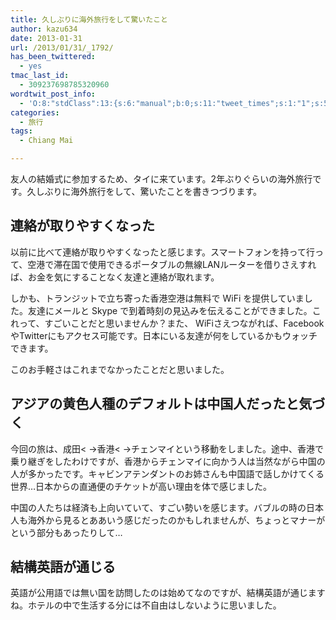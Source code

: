 ```yaml
---
title: 久しぶりに海外旅行をして驚いたこと
author: kazu634
date: 2013-01-31
url: /2013/01/31/_1792/
has_been_twittered:
  - yes
tmac_last_id:
  - 309237698785320960
wordtwit_post_info:
  - 'O:8:"stdClass":13:{s:6:"manual";b:0;s:11:"tweet_times";s:1:"1";s:5:"delay";s:1:"0";s:7:"enabled";s:1:"1";s:10:"separation";i:60;s:7:"version";s:3:"3.7";s:14:"tweet_template";b:0;s:6:"status";i:3;s:6:"result";a:0:{}s:13:"tweet_counter";i:1;s:13:"tweet_log_ids";a:0:{}s:9:"hash_tags";a:0:{}s:8:"accounts";a:1:{i:0;s:7:"kazu634";}}'
categories:
  - 旅行
tags:
  - Chiang Mai

---
```

友人の結婚式に参加するため、タイに来ています。2年ぶりぐらいの海外旅行です。久しぶりに海外旅行をして、驚いたことを書きつづります。

## 連絡が取りやすくなった

以前に比べて連絡が取りやすくなったと感じます。スマートフォンを持って行って、空港で滞在国で使用できるポータブルの無線LANルーターを借りさえすれば、お金を気にすることなく友達と連絡が取れます。

しかも、トランジットで立ち寄った香港空港は無料で WiFi を提供していました。友達にメールと Skype で到着時刻の見込みを伝えることができました。これって、すごいことだと思いませんか？また、 WiFiさえつながれば、FacebookやTwitterにもアクセス可能です。日本にいる友達が何をしているかもウォッチできます。

このお手軽さはこれまでなかったことだと思いました。

## アジアの黄色人種のデフォルトは中国人だったと気づく

今回の旅は、成田< ->香港< ->チェンマイという移動をしました。途中、香港で乗り継ぎをしたわけですが、香港からチェンマイに向かう人は当然ながら中国の人が多かったです。キャビンアテンダントのお姉さんも中国語で話しかけてくる世界…日本からの直通便のチケットが高い理由を体で感じました。

中国の人たちは経済も上向いていて、すごい勢いを感じます。バブルの時の日本人も海外から見るとああいう感じだったのかもしれませんが、ちょっとマナーがという部分もあったりして…

## 結構英語が通じる

英語が公用語では無い国を訪問したのは始めてなのですが、結構英語が通じますね。ホテルの中で生活する分には不自由はしないように思いました。